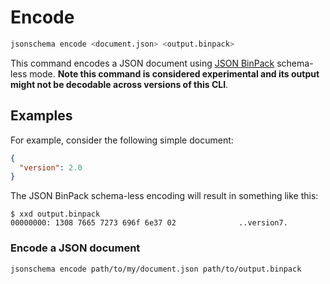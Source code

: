 Encode
======

```sh
jsonschema encode <document.json> <output.binpack>
```

This command encodes a JSON document using [JSON
BinPack](https://jsonbinpack.sourcemeta.com) schema-less mode. **Note this
command is considered experimental and its output might not be decodable across
versions of this CLI**.

Examples
--------

For example, consider the following simple document:

```json
{
  "version": 2.0
}
```

The JSON BinPack schema-less encoding will result in something like this:

```
$ xxd output.binpack
00000000: 1308 7665 7273 696f 6e37 02              ..version7.
```

### Encode a JSON document

```sh
jsonschema encode path/to/my/document.json path/to/output.binpack
```
